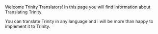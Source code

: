 Welcome Trinity Translators! In this page you will find information about Translating Trinity.

You can translate Trinity in any language and i will be more than happy to implement it to Trinity.
